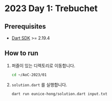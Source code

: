 # 2023 Day 1: Trebuchet

## Prerequisites

* [Dart SDK](https://dart.dev/get-dart) >= 2.19.4

## How to run

1. 퍼즐이 있는 디렉토리로 이동합니다.

    ```bash
    cd ~/AoC-2023/01
    ```

2. `solution.dart` 를 실행합니다.

    ```bash
    dart run eunice-hong/solution.dart input.txt
    ```
